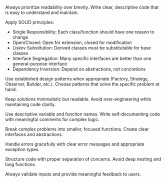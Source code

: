Always prioritize readability over brevity. Write clear, descriptive code that is easy to understand and maintain.

Apply SOLID principles:
- Single Responsibility: Each class/function should have one reason to change
- Open/Closed: Open for extension, closed for modification
- Liskov Substitution: Derived classes must be substitutable for base classes
- Interface Segregation: Many specific interfaces are better than one general-purpose interface
- Dependency Inversion: Depend on abstractions, not concretions

Use established design patterns when appropriate (Factory, Strategy, Observer, Builder, etc.). Choose patterns that solve the specific problem at hand.

Keep solutions minimalistic but readable. Avoid over-engineering while maintaining code clarity.

Use descriptive variable and function names. Write self-documenting code with meaningful comments for complex logic.

Break complex problems into smaller, focused functions. Create clear interfaces and abstractions.

Handle errors gracefully with clear error messages and appropriate exception types.

Structure code with proper separation of concerns. Avoid deep nesting and long functions.

Always validate inputs and provide meaningful feedback to users.